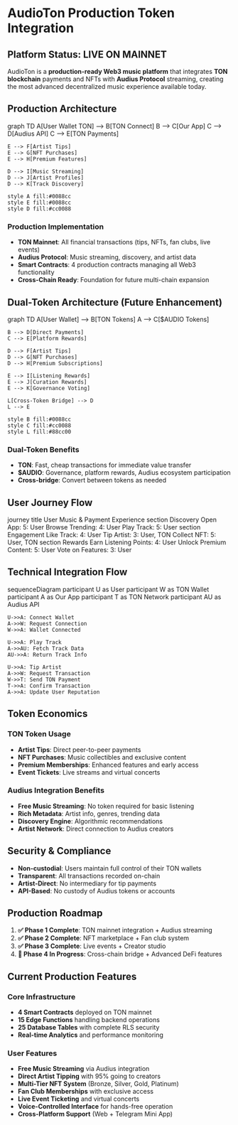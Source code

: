 # AudioTon Production Token Integration

## Platform Status: **LIVE ON MAINNET**

AudioTon is a **production-ready Web3 music platform** that integrates **TON blockchain** payments and NFTs with **Audius Protocol** streaming, creating the most advanced decentralized music experience available today.

## Production Architecture

<lov-mermaid>
graph TD
    A[User Wallet TON] --> B[TON Connect]
    B --> C[Our App]
    C --> D[Audius API]
    C --> E[TON Payments]
    
    E --> F[Artist Tips]
    E --> G[NFT Purchases]
    E --> H[Premium Features]
    
    D --> I[Music Streaming]
    D --> J[Artist Profiles]
    D --> K[Track Discovery]
    
    style A fill:#0088cc
    style E fill:#0088cc
    style D fill:#cc0088
</lov-mermaid>

### Production Implementation
- **TON Mainnet**: All financial transactions (tips, NFTs, fan clubs, live events)
- **Audius Protocol**: Music streaming, discovery, and artist data
- **Smart Contracts**: 4 production contracts managing all Web3 functionality
- **Cross-Chain Ready**: Foundation for future multi-chain expansion

## Dual-Token Architecture (Future Enhancement)

<lov-mermaid>
graph TD
    A[User Wallet] --> B[TON Tokens]
    A --> C[$AUDIO Tokens]
    
    B --> D[Direct Payments]
    C --> E[Platform Rewards]
    
    D --> F[Artist Tips]
    D --> G[NFT Purchases]
    D --> H[Premium Subscriptions]
    
    E --> I[Listening Rewards]
    E --> J[Curation Rewards]
    E --> K[Governance Voting]
    
    L[Cross-Token Bridge] --> D
    L --> E
    
    style B fill:#0088cc
    style C fill:#cc0088
    style L fill:#88cc00
</lov-mermaid>

### Dual-Token Benefits
- **TON**: Fast, cheap transactions for immediate value transfer
- **$AUDIO**: Governance, platform rewards, Audius ecosystem participation
- **Cross-bridge**: Convert between tokens as needed

## User Journey Flow

<lov-mermaid>
journey
    title User Music & Payment Experience
    section Discovery
      Open App: 5: User
      Browse Trending: 4: User
      Play Track: 5: User
    section Engagement
      Like Track: 4: User
      Tip Artist: 3: User, TON
      Collect NFT: 5: User, TON
    section Rewards
      Earn Listening Points: 4: User
      Unlock Premium Content: 5: User
      Vote on Features: 3: User
</lov-mermaid>

## Technical Integration Flow

<lov-mermaid>
sequenceDiagram
    participant U as User
    participant W as TON Wallet
    participant A as Our App
    participant T as TON Network
    participant AU as Audius API
    
    U->>A: Connect Wallet
    A->>W: Request Connection
    W->>A: Wallet Connected
    
    U->>A: Play Track
    A->>AU: Fetch Track Data
    AU->>A: Return Track Info
    
    U->>A: Tip Artist
    A->>W: Request Transaction
    W->>T: Send TON Payment
    T->>A: Confirm Transaction
    A->>A: Update User Reputation
</lov-mermaid>

## Token Economics

### TON Token Usage
- **Artist Tips**: Direct peer-to-peer payments
- **NFT Purchases**: Music collectibles and exclusive content
- **Premium Memberships**: Enhanced features and early access
- **Event Tickets**: Live streams and virtual concerts

### Audius Integration Benefits
- **Free Music Streaming**: No token required for basic listening
- **Rich Metadata**: Artist info, genres, trending data
- **Discovery Engine**: Algorithmic recommendations
- **Artist Network**: Direct connection to Audius creators

## Security & Compliance

- **Non-custodial**: Users maintain full control of their TON wallets
- **Transparent**: All transactions recorded on-chain
- **Artist-Direct**: No intermediary for tip payments
- **API-Based**: No custody of Audius tokens or accounts

## Production Roadmap

1. **✅ Phase 1 Complete**: TON mainnet integration + Audius streaming
2. **✅ Phase 2 Complete**: NFT marketplace + Fan club system
3. **✅ Phase 3 Complete**: Live events + Creator studio
4. **🚧 Phase 4 In Progress**: Cross-chain bridge + Advanced DeFi features

## Current Production Features

### Core Infrastructure
- **4 Smart Contracts** deployed on TON mainnet
- **15 Edge Functions** handling backend operations
- **25 Database Tables** with complete RLS security
- **Real-time Analytics** and performance monitoring

### User Features
- **Free Music Streaming** via Audius integration
- **Direct Artist Tipping** with 95% going to creators
- **Multi-Tier NFT System** (Bronze, Silver, Gold, Platinum)
- **Fan Club Memberships** with exclusive access
- **Live Event Ticketing** and virtual concerts
- **Voice-Controlled Interface** for hands-free operation
- **Cross-Platform Support** (Web + Telegram Mini App)